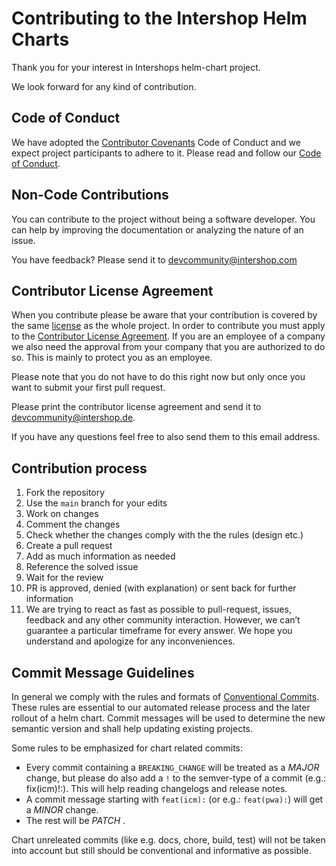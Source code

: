 # Contributing to the Intershop Helm Charts

Thank you for your interest in Intershops helm-chart project.

We look forward for any kind of contribution.

## Code of Conduct

We have adopted the [Contributor Covenants](https://www.contributor-covenant.org/) Code of Conduct and we expect project participants to adhere to it. Please read and follow our [Code of Conduct](./CODE_OF_CONDUCT.md).

## Non-Code Contributions

You can contribute to the project without being a software developer. You can help by improving the documentation or analyzing the nature of an issue.

You have feedback? Please send it to devcommunity@intershop.com

## Contributor License Agreement

When you contribute please be aware that your contribution is covered by the same [license](./LICENSE) as the whole project. In order to contribute you must apply to the [Contributor License Agreement](./INTERSHOP_CLA.md). If you are an employee of a company we also need the approval from your company that you are authorized to do so. This is mainly to protect you as an employee.

Please note that you do not have to do this right now but only once you want to submit your first pull request.

Please print the contributor license agreement and send it to devcommunity@intershop.de.

If you have any questions feel free to also send them to this email address.

## Contribution process

1. Fork the repository
2. Use the `main` branch for your edits
3. Work on changes
4. Comment the changes
5. Check whether the changes comply with the the rules (design etc.)
6. Create a pull request
7. Add as much information as needed
8. Reference the solved issue
9. Wait for the review
10. PR is approved, denied (with explanation) or sent back for further information
11. We are trying to react as fast as possible to pull-request, issues, feedback and any other community interaction. However, we can’t guarantee a particular timeframe for every answer. We hope you understand and apologize for any inconveniences.

## Commit Message Guidelines

In general we comply with the rules and formats of [Conventional Commits](https://www.conventionalcommits.org).
These rules are essential to our automated release process and the later rollout of a helm chart. Commit messages will be used to determine the new semantic version and shall help updating existing projects.

Some rules to be emphasized for chart related commits:
* Every commit containing a `BREAKING_CHANGE` will be treated as a _MAJOR_ change, but please do also add a `!` to the semver-type of a commit (e.g.: fix(icm)!:). This will help reading changelogs and release notes.
* A commit message starting with `feat(icm):` (or e.g.: `feat(pwa):`) will get a _MINOR_ change.
* The rest will be _PATCH_ .

Chart unreleated commits (like e.g. docs, chore, build, test) will not be taken into account but still should be conventional and informative as possible.

